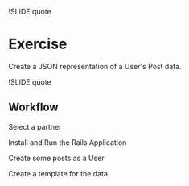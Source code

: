 !SLIDE quote

# Exercise

Create a JSON representation of a User's Post data.

!SLIDE quote

## Workflow

Select a partner

Install and Run the Rails Application

Create some posts as a User

Create a template for the data
